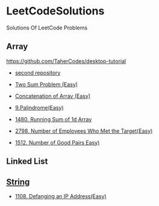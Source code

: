 # LeetCodeSolutions
Solutions Of LeetCode Problems

## Array
https://github.com/TaherCodes/desktop-tutorial

* [second repository](https://github.com/TaherCodes/desktop-tutorial)

* [Two Sum Problem (Easy)](https://github.com/TaherCodes/LeetcodeSolutions/blob/main/codes/java/Array/1.%20Two%20Sum(Easy).java)
  
* [Concatenation of Array (Easy)](https://github.com/TaherCodes/LeetcodeSolutions/blob/main/codes/java/Array/1929.%20Concatenation%20of%20Array%20(Easy).java)
* [9.Palindrome(Easy)](https://github.com/TaherCodes/LeetcodeSolutions/blob/main/codes/java/9.%20Palindrome)
* [1480. Running Sum of 1d Array](https://github.com/TaherCodes/LeetcodeSolutions/blob/main/codes/java/Array/1480.%20Running%20Sum%20of%201d%20Array(Easy).java)
* [2798. Number of Employees Who Met the Target(Easy)](https://github.com/TaherCodes/LeetcodeSolutions/blob/main/codes/java/2798.%20Number%20of%20Employees%20Who%20Met%20the%20Target.java)
* [1512. Number of Good Pairs
  Easy)](https://github.com/TaherCodes/LeetcodeSolutions/blob/main/codes/java/Array/1512.%20Number%20of%20Good%20Pairs(Easy).java)
## Linked List
## [String](https://github.com/TaherCodes/LeetcodeSolutions/tree/main/codes/java/String)
* [1108. Defanging an IP Address(Easy)](https://github.com/TaherCodes/LeetcodeSolutions/blob/main/codes/java/String/1108.%20Defanging%20an%20IP%20Address(Easy).java)
